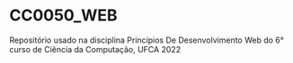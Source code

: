 # CC0050_WEB
Repositório usado na disciplina Princípios De Desenvolvimento Web do 6° curso de Ciência da Computação, UFCA 2022
